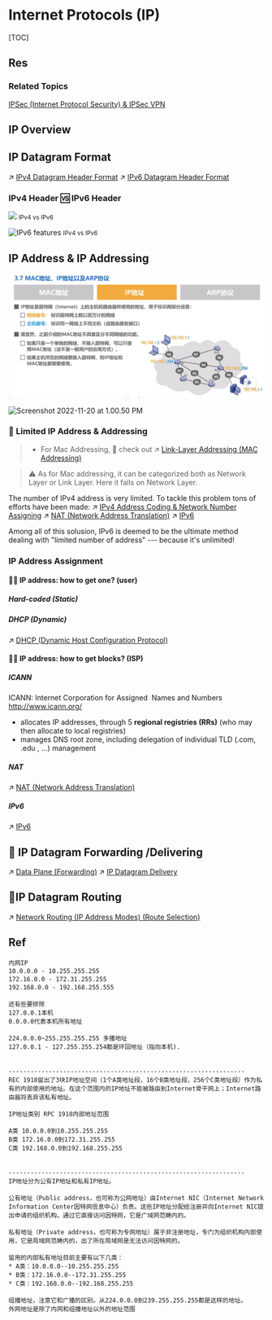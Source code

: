 # Internet Protocols (IP)

[TOC]



## Res
### Related Topics
[IPSec (Internet Protocol Security) & IPSec VPN](../../../../../CyberSecurity/Network%20Security/🏇%20Network%20Security%20Basics%20&%20Protocols/🫱🏻‍🫲🏿%20Network%20Layer%20Security/IPSec%20(Internet%20Protocol%20Security)%20&%20IPSec%20VPN/IPSec%20(Internet%20Protocol%20Security)%20&%20IPSec%20VPN.md)



## IP Overview



## IP Datagram Format
↗ [IPv4 Datagram Header Format](IPv4/IPv4%20Datagram%20Header%20Format.md)
↗ [IPv6 Datagram Header Format](IPv6/IPv6%20Datagram%20Header%20Format.md)


### IPv4 Header 🆚 IPv6 Header
![](../../../../../../../Assets/Pics/technologies_white_paper0900aecd8054d37d-03.jpg)
<small>IPv4 vs IPv6</small>


![IPv6 features](../../../../../../../Assets/Pics/image44.png)
<small>IPv4 vs IPv6</small>



## IP Address & IP Addressing
![](../../../../../../Assets/Pics/Screenshot%202023-05-10%20at%2011.08.49%20AM.png)

![Screenshot 2022-11-20 at 1.00.50 PM](../../../../../../../../Assets/Pics/Screenshot%202022-11-20%20at%201.00.50%20PM.png)


### 🎰 Limited IP Address & Addressing

> - For Mac Addressing, 🙈 check out  ↗ [Link-Layer Addressing (MAC Addressing)](../../0x06%20Data%20Link%20Layer/📌%20Link%20Layer%20(Switched%20Network)%20Basics/Link-Layer%20Addressing%20(MAC%20Addressing).md)

> ⚠ As for Mac addressing, it can be categorized both as Network Layer or Link Layer. Here it falls on Network Layer.

The number of IPv4 address is very limited. To tackle this problem tons of efforts have been made:
↗ [IPv4 Address Coding & Network Number Assigning](IPv4/IPv4%20Address%20Coding%20&%20Network%20Number%20Assigning.md)
↗ [NAT (Network Address Translation)](../MiddleBoxes/NAT%20(Network%20Address%20Translation)/NAT%20(Network%20Address%20Translation).md)
↗ [IPv6](IPv6/IPv6.md)

Among all of this solusion, IPv6 is deemed to be the ultimate method dealing with "limited number of address" --- because it's unlimited!


### IP Address Assignment
#### 👐🏼 IP address: how to get one? (user)
##### Hard-coded (Static)
##### DHCP (Dynamic)
↗ [DHCP (Dynamic Host Configuration Protocol)](../../0x01%20Application%20Layer/🚔%20Network%20Managements%20&%20Standards/🏘️%20Local%20Configuration%20&%20Discovery/Address%20Selection/DHCP%20(Dynamic%20Host%20Configuration%20Protocol)/DHCP%20(Dynamic%20Host%20Configuration%20Protocol).md)

#### 👐🏼 IP address: how to get blocks? (ISP)
##### ICANN
ICANN: Internet Corporation for Assigned  Names and Numbers http://www.icann.org/
- allocates IP addresses, through 5 **regional registries (RRs)** (who may then allocate to local registries)
- manages DNS root zone, including delegation of individual TLD (.com, .edu , …) management
##### NAT
↗ [NAT (Network Address Translation)](../MiddleBoxes/NAT%20(Network%20Address%20Translation)/NAT%20(Network%20Address%20Translation).md)
##### IPv6
↗ [IPv6](IPv6/IPv6.md)



## 🚚 IP Datagram Forwarding /Delivering
↗ [Data Plane (Forwarding)](../🚙%20Data%20Plane%20(Forwarding)/Data%20Plane%20(Forwarding).md)
↗ [IP Datagram Delivery](IP%20Datagram%20Delivery.md)



## 🚏IP Datagram Routing
↗ [Network Routing (IP Address Modes) (Route Selection)](../🎮%20Control%20Plane%20(Routing%20&%20Managements)/Network%20Routing%20(IP%20Address%20Modes)%20(Route%20Selection)/Network%20Routing%20(IP%20Address%20Modes)%20(Route%20Selection).md)



## Ref
[内网IP范围 | CSDN]: http://t.csdnimg.cn/9wMZ1
```shell
内网IP
10.0.0.0 - 10.255.255.255 
172.16.0.0 - 172.31.255.255 
192.168.0.0 - 192.168.255.555 

还有些要排除
127.0.0.1本机
0.0.0.0代表本机所有地址

224.0.0.0~255.255.255.255 多播地址
127.0.0.1 - 127.255.255.254都是环回地址（指向本机).


-----------------------------------------------------------------
REC 1918留出了3块IP地址空间（1个A类地址段，16个B类地址段，256个C类地址段）作为私有的内部使用的地址。在这个范围内的IP地址不能被路由到Internet骨干网上；Internet路由器将丢弃该私有地址。
 
IP地址类别 RPC 1918内部地址范围
 
A类 10.0.0.0到10.255.255.255
B类 172.16.0.0到172.31.255.255
C类 192.168.0.0到192.168.255.255


-----------------------------------------------------------------
IP地址分为公有IP地址和私有IP地址。

公有地址（Public address，也可称为公网地址）由Internet NIC（Internet Network Information Center因特网信息中心）负责。这些IP地址分配给注册并向Internet NIC提出申请的组织机构。通过它直接访问因特网，它是广域网范畴内的。

私有地址（Private address，也可称为专网地址）属于非注册地址，专门为组织机构内部使用，它是局域网范畴内的，出了所在局域网是无法访问因特网的。

留用的内部私有地址目前主要有以下几类：
* A类：10.0.0.0--10.255.255.255
* B类：172.16.0.0--172.31.255.255
* C类：192.168.0.0--192.168.255.255

组播地址，注意它和广播的区别。从224.0.0.0到239.255.255.255都是这样的地址。
外网地址是除了内网和组播地址以外的地址范围
```

[什么是IP？IP为什么要隔离？浏览器如何实现IP隔离？| CSDN]: http://t.csdnimg.cn/reYSc